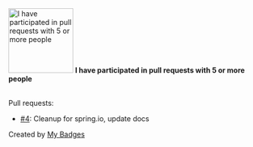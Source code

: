 <img src="https://my-badges.github.io/my-badges/pr-collaboration-5.png" alt="I have participated in pull requests with 5 or more people" title="I have participated in pull requests with 5 or more people" width="128">
<strong>I have participated in pull requests with 5 or more people</strong>
<br><br>

Pull requests:

- <a href="https://github.com/spring-io/initializr/pull/4">#4</a>: Cleanup for spring.io, update docs


Created by <a href="https://github.com/my-badges/my-badges">My Badges</a>